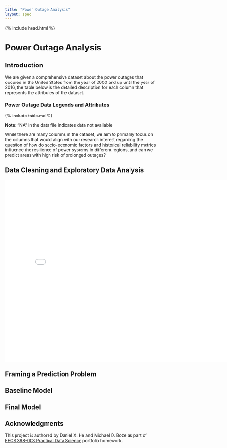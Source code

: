 ```yaml
---
title: "Power Outage Analysis"
layout: spec
---
```

<head>
  {% include head.html %}
</head>

# Power Outage Analysis
## Introduction
We are given a comprehensive dataset about the power outages that occured in the United States from the year of 2000 and up until the year of 2016, the table below is the detailed description for each column that represents the attributes of the dataset.

### Power Outage Data Legends and Attributes

{% include table.md %}

**Note:** “NA” in the data file indicates data not available.

While there are many columns in the dataset, we aim to primarily focus on the columns that would align with our research interest regarding the question of how do socio-economic factors and historical reliability metrics influence the resilience of power systems in different regions, and can we predict areas with high risk of prolonged outages?


## Data Cleaning and Exploratory Data Analysis
<iframe
  src="assets/outage_duration_vs_year.html"
  width="800"
  height="600"
  frameborder="0"
></iframe>

## Framing a Prediction Problem
## Baseline Model
## Final Model

## Acknowledgments
This project is authored by Daniel X. He and Michael D. Boze as part of <a href='https://practicaldsc.org/'>EECS 398-003 Practical Data Science</a> portfolio homework.